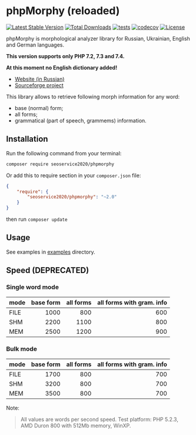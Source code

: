 # phpMorphy (reloaded)

[![Latest Stable Version](https://poser.pugx.org/seoservice2020/phpmorphy/version)](https://packagist.org/packages/seoservice2020/phpmorphy)
[![Total Downloads](https://poser.pugx.org/seoservice2020/phpmorphy/downloads)](https://packagist.org/packages/seoservice2020/phpmorphy)
[![tests](https://github.com/seoservice2020/phpmorphy/workflows/tests/badge.svg)](https://github.com/seoservice2020/phpmorphy/actions)
[![codecov](https://codecov.io/gh/seoservice2020/phpmorphy/branch/master/graph/badge.svg)](https://codecov.io/gh/seoservice2020/phpmorphy)
[![License](https://poser.pugx.org/seoservice2020/phpmorphy/license)](https://packagist.org/packages/seoservice2020/phpmorphy)

phpMorphy is morphological analyzer library for Russian, Ukrainian, English and German languages.

**This version supports only PHP 7.2, 7.3 and 7.4.**

**At this moment no English dictionary added!**

* [Website (in Russian)](http://phpmorphy.sourceforge.net/)
* [Sourceforge project](http://sourceforge.net/projects/phpmorphy)

This library allows to retrieve following morph information for any word:

* base (normal) form;
* all forms;
* grammatical (part of speech, grammems) information.

## Installation

Run the following command from your terminal:

```bash
composer require seoservice2020/phpmorphy
```

Or add this to require section in your `composer.json` file:

```json
{
    "require": {
        "seoservice2020/phpmorphy": "~2.0"
    }
}
```

then run ```composer update```

## Usage

See examples in [examples](examples) directory.

## Speed (DEPRECATED)

### Single word mode

| mode          | base form       | all forms     | all forms with gram. info |
|:------------- | ---------------:| -------------:| -------------------------:|
| FILE          | 1000            |  800          | 600                       |
| SHM           | 2200            | 1100          | 800                       |
| MEM           | 2500            | 1200          | 900                       |

### Bulk mode

| mode          | base form       | all forms     | all forms with gram. info |
|:------------- | ---------------:| -------------:| -------------------------:|
| FILE          | 1700            | 800           | 700                       |
| SHM           | 3200            | 800           | 700                       |
| MEM           | 3500            | 800           | 700                       |

Note:
> All values are words per second speed.
> Test platform: PHP 5.2.3, AMD Duron 800 with 512Mb memory, WinXP.
